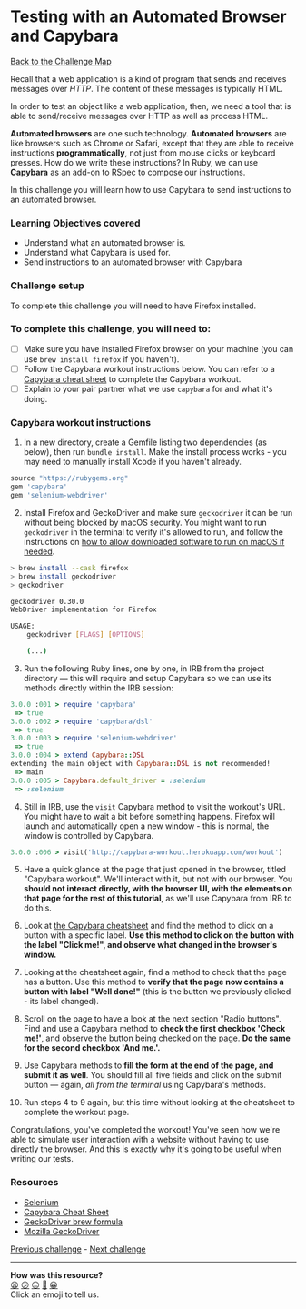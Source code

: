 # Testing with an Automated Browser and Capybara

[Back to the Challenge Map](README.md)

Recall that a web application is a kind of program that sends and receives messages over *HTTP*. The content of these messages is typically HTML.

In order to test an object like a web application, then, we need a tool that is able to send/receive messages over HTTP as well as process HTML.

**Automated browsers** are one such technology. **Automated browsers** are like browsers such as Chrome or Safari, except that they are able to receive instructions **programmatically**, not just from mouse clicks or keyboard presses. How do we write these instructions? In Ruby, we can use **Capybara** as an add-on to RSpec to compose our instructions.

In this challenge you will learn how to use Capybara to send instructions to an automated browser.

### Learning Objectives covered
- Understand what an automated browser is.
- Understand what Capybara is used for.
- Send instructions to an automated browser with Capybara

### Challenge setup

To complete this challenge you will need to have Firefox installed.

### To complete this challenge, you will need to:

- [ ] Make sure you have installed Firefox browser on your machine (you can use `brew install firefox` if you haven't).
- [ ] Follow the Capybara workout instructions below. You can refer to a [Capybara cheat sheet](https://thoughtbot.com/upcase/test-driven-rails-resources/capybara.pdf) to complete the Capybara workout.
- [ ] Explain to your pair partner what we use `capybara` for and what it's doing.

### Capybara workout instructions

1. In a new directory, create a Gemfile listing two dependencies (as below), then run `bundle install`. Make the install process works - you may need to manually install Xcode if you haven't already.

```ruby
source "https://rubygems.org"
gem 'capybara'
gem 'selenium-webdriver'
```

2. Install Firefox and GeckoDriver and make sure `geckodriver` it can be run without being blocked by macOS security. You might want to run `geckodriver` in the terminal to verify it's allowed to run, and follow the instructions on [how to allow downloaded software to run on macOS if needed](https://support.apple.com/en-gb/HT202491#:~:text=If%20you%20want%20to%20open%20an%20app%20that%20hasn%E2%80%99t%20been%20notarised%20or%20is%20from%20an%20unidentified%20developer).

```bash
> brew install --cask firefox
> brew install geckodriver
> geckodriver

geckodriver 0.30.0 
WebDriver implementation for Firefox

USAGE:
    geckodriver [FLAGS] [OPTIONS]

    (...)
```

3. Run the following Ruby lines, one by one, in IRB from the project directory — this will require and setup Capybara so we can use its methods directly within the IRB session:

```ruby
3.0.0 :001 > require 'capybara' 
 => true
3.0.0 :002 > require 'capybara/dsl'
 => true
3.0.0 :003 > require 'selenium-webdriver'
 => true
3.0.0 :004 > extend Capybara::DSL
extending the main object with Capybara::DSL is not recommended!
 => main 
3.0.0 :005 > Capybara.default_driver = :selenium
 => :selenium
```

4. Still in IRB, use the `visit` Capybara method to visit the workout's URL. You might have to wait a bit before something happens. Firefox will launch and automatically open a new window - this is normal, the window is controlled by Capybara.
```ruby
3.0.0 :006 > visit('http://capybara-workout.herokuapp.com/workout')
```

5. Have a quick glance at the page that just opened in the browser, titled "Capybara workout". We'll interact with it, but not with our browser. You **should not interact directly, with the browser UI, with the elements on that page for the rest of this tutorial**, as we'll use Capybara from IRB to do this.

6. Look at [the Capybara cheatsheet](https://thoughtbot.com/upcase/test-driven-rails-resources/capybara.pdf) and find the method to click on a button with a specific label. **Use this method to click on the button with the label "Click me!", and observe what changed in the browser's window.**

7. Looking at the cheatsheet again, find a method to check that the page has a button. Use this method to **verify that the page now contains a button with label "Well done!"** (this is the button we previously clicked - its label changed).

8. Scroll on the page to have a look at the next section "Radio buttons". Find and use a Capybara method to **check the first checkbox 'Check me!'**, and observe the button being checked on the page. **Do the same for the second checkbox 'And me.'.**

9. Use Capybara methods to **fill the form at the end of the page, and submit it as well**. You should fill all five fields and click on the submit button — again, *all from the terminal* using Capybara's methods.

10. Run steps 4 to 9 again, but this time without looking at the cheatsheet to complete the workout page.

Congratulations, you've completed the workout! You've seen how we're able to simulate user interaction with a website without having to use directly the browser. And this is exactly why it's going to be useful when writing our tests.

### Resources

- [Selenium](http://www.seleniumhq.org/)
- [Capybara Cheat Sheet](https://thoughtbot.com/upcase/test-driven-rails-resources/capybara.pdf)
- [GeckoDriver brew formula](https://formulae.brew.sh/formula/geckodriver)
- [Mozilla GeckoDriver](https://github.com/mozilla/geckodriver)

[Previous challenge](sinatra_using_the_chrome_devtools.md) - [Next challenge](getting_started_with_battle.md)

<!-- BEGIN GENERATED SECTION DO NOT EDIT -->

---

**How was this resource?**  
[😫](https://airtable.com/shrUJ3t7KLMqVRFKR?prefill_Repository=makersacademy/course&prefill_File=intro_to_the_web/testing_with_capybara.md&prefill_Sentiment=😫) [😕](https://airtable.com/shrUJ3t7KLMqVRFKR?prefill_Repository=makersacademy/course&prefill_File=intro_to_the_web/testing_with_capybara.md&prefill_Sentiment=😕) [😐](https://airtable.com/shrUJ3t7KLMqVRFKR?prefill_Repository=makersacademy/course&prefill_File=intro_to_the_web/testing_with_capybara.md&prefill_Sentiment=😐) [🙂](https://airtable.com/shrUJ3t7KLMqVRFKR?prefill_Repository=makersacademy/course&prefill_File=intro_to_the_web/testing_with_capybara.md&prefill_Sentiment=🙂) [😀](https://airtable.com/shrUJ3t7KLMqVRFKR?prefill_Repository=makersacademy/course&prefill_File=intro_to_the_web/testing_with_capybara.md&prefill_Sentiment=😀)  
Click an emoji to tell us.

<!-- END GENERATED SECTION DO NOT EDIT -->
